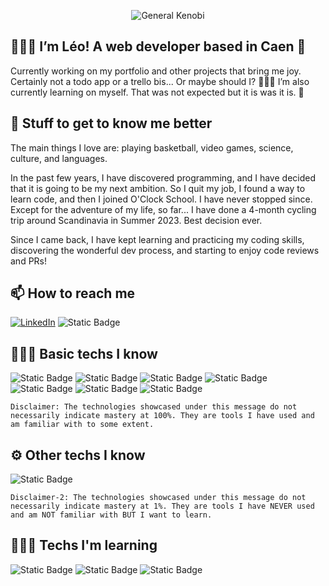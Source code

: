<p align="center">
  <img src="./giphy.gif" alt="General Kenobi">
</p>

## 🙋🏻‍♂️ I’m Léo! A web developer based in Caen 🍎 ## 

Currently working on my portfolio and other projects that bring me joy. Certainly not a todo app or a trello bis... Or maybe should I? 🤷🏻‍♂️ 
I’m also currently learning on myself. That was not expected but it is was it is. 🌱 

## 🏀 Stuff to get to know me better  ## 

The main things I love are: playing basketball, video games, science, culture, and languages. 

In the past few years, I have discovered programming, and I have decided that it is going to be my next ambition. So I quit my job, I found a way to learn code, and then I joined O'Clock School. I have never stopped since. Except for the adventure of my life, so far... I have done a 4-month cycling trip around Scandinavia in Summer 2023. Best decision ever. 

Since I came back, I have kept learning and practicing my coding skills, discovering the wonderful dev process, and starting to enjoy code reviews and PRs!

## 📫 How to reach me ## 


[![LinkedIn](https://img.shields.io/badge/LinkedIn-blue?style=for-the-badge&logo=linkedin&logoColor=white)](https://www.linkedin.com/in/leo-grouet/) ![Static Badge](https://img.shields.io/badge/leo.grouet@gmail.com-red?style=for-the-badge&logo=gmail&logoColor=white)


## 👨🏻‍💻 Basic techs I know ## 


![Static Badge](https://img.shields.io/badge/Javascript-CD970E?style=for-the-badge&logo=javascript&logoColor=white) ![Static Badge](https://img.shields.io/badge/html-E05D45?style=for-the-badge&logo=html5&logoColor=white) ![Static Badge](https://img.shields.io/badge/css-5175AA?style=for-the-badge&logo=css3&logoColor=white) ![Static Badge](https://img.shields.io/badge/EJS-8A975A?style=for-the-badge&logo=ejs&logoColor=white) ![Static Badge](https://img.shields.io/badge/Postgresql-1C6AA4?style=for-the-badge&logo=postgresql&logoColor=white) ![Static Badge](https://img.shields.io/badge/Node-4E6D4D?style=for-the-badge&logo=node.js&logoColor=white) ![Static Badge](https://img.shields.io/badge/Express-2F2F2F?style=for-the-badge&logo=express&logoColor=white) 

`Disclaimer: The technologies showcased under this message do not necessarily indicate mastery at 100%. They are tools I have used and am familiar with to some extent.`

## ⚙️ Other techs I know ## 

![Static Badge](https://img.shields.io/badge/Mongodb-003935?style=for-the-badge&logo=mongodb&logoColor=white) 

`Disclaimer-2: The technologies showcased under this message do not necessarily indicate mastery at 1%. They are tools I have NEVER used and am NOT familiar with BUT I want to learn.`

## 🧑🏻‍🎓 Techs I'm learning ## 

![Static Badge](https://img.shields.io/badge/react-7BA5B1?style=for-the-badge&logo=react&logoColor=white) ![Static Badge](https://img.shields.io/badge/php-7A86B9?style=for-the-badge&logo=php&logoColor=white) ![Static Badge](https://img.shields.io/badge/symfony-black?style=for-the-badge&logo=symfony&logoColor=white) 

